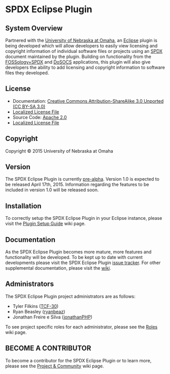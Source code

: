 SPDX Eclipse Plugin
===================

System Overview
---------------

Partnered with the [University of Nebraska at Omaha](http://www.unomaha.edu/), an [Eclipse](https://eclipse.org/home/index.php) plugin is being developed which will allow developers to easily view licensing and copyright information of individual software files or projects using an [SPDX](https://spdx.org/) document maintained by the plugin.  Building on functionality from the [FOSSology+SPDX](https://spdx.org/tools/community/fossologyspdx) and [DoSOCS](https://github.com/socs-dev-env/DoSOCS) applications, this plugin will also give developers the ability to add licensing and copyright information to software files they developed.

License
-------
 - Documentation: [Creative Commons Attribution-ShareAlike 3.0 Unported (CC BY-SA 3.0)](https://creativecommons.org/licenses/by-sa/3.0/)
  -  [Localized License File](https://github.com/TCF-30/SPDX_Eclipse_Plugin/blob/master/DocumentationLicense)
 - Source Code: [Apache 2.0](http://www.apache.org/licenses/LICENSE-2.0)
  -  [Localized License File](https://github.com/TCF-30/SPDX_Eclipse_Plugin/blob/master/SourceLicense)

Copyright
---------

Copyright © 2015 University of Nebraska at Omaha

Version
-------

The SPDX Eclipse Plugin is currently [pre-alpha](https://en.wikipedia.org/wiki/Software_release_life_cycle).  Version 1.0 is expected to be released April 17th, 2015.  Information regarding the features to be included in version 1.0 will be released soon.

Installation
-------------

To correctly setup the SPDX Eclipse Plugin in your Eclipse instance, please visit the [Plugin Setup Guide](https://github.com/TCF-30/SPDX_Eclipse_Plugin/wiki/Plugin-Setup-Guide) wiki page.

Documentation
-------------

As the SPDX Eclipse Plugin becomes more mature, more features and functionality will be developed. To be kept up to date with current developments please visit the SPDX Eclipse Plugin [issue tracker](https://github.com/TCF-30/SPDX_Eclipse_Plugin/issues).  For other supplemental documentation, please visit the  [wiki](https://github.com/TCF-30/SPDX_Eclipse_Plugin/wiki).

Administrators
------------

The SPDX Eclipse Plugin project administrators are as follows:

- Tyler Filkins ([TCF-30](https://github.com/TCF-30))
- Ryan Beasley ([ryanbeaz](https://github.com/ryanbeaz)) 
- Jonathan Freire e Silva ([jonathanPHP](https://github.com/jonathanPHP))

To see project specific roles for each administrator, please see the [Roles](https://github.com/TCF-30/SPDX_Eclipse_Plugin/wiki/Roles) wiki page.

BECOME A CONTRIBUTOR
------------------

To become a contributor for the SPDX Eclipse Plugin or to learn more, please see the [Project & Community](https://github.com/TCF-30/SPDX_Eclipse_Plugin/wiki/Project-&-Community) wiki page.
